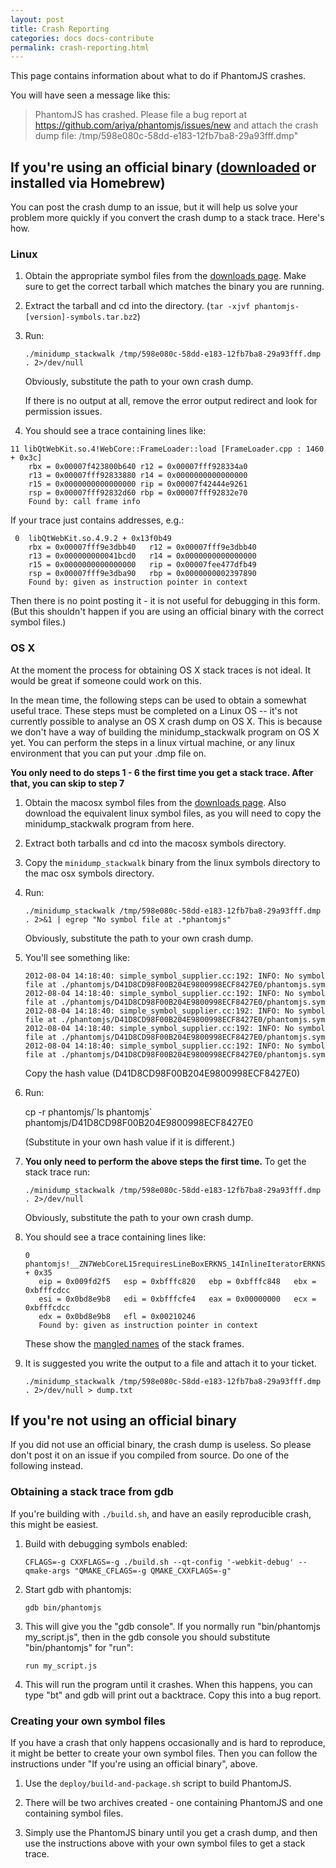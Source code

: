 ```yaml
---
layout: post
title: Crash Reporting
categories: docs docs-contribute
permalink: crash-reporting.html
---
```


This page contains information about what to do if PhantomJS crashes.

You will have seen a message like this:

> PhantomJS has crashed. Please file a bug report at https://github.com/ariya/phantomjs/issues/new
> and attach the crash dump file: /tmp/598e080c-58dd-e183-12fb7ba8-29a93fff.dmp"

## If you're using an official binary ([downloaded](https://code.google.com/p/phantomjs/downloads/list) or installed via Homebrew)

You can post the crash dump to an issue, but it will help us solve your problem more quickly if you convert the crash dump to a stack trace. Here's how.

### Linux

1. Obtain the appropriate symbol files from the [downloads page](https://code.google.com/p/phantomjs/downloads/list). Make sure to get the correct tarball which matches the binary you are running.

2. Extract the tarball and cd into the directory. (`tar -xjvf phantomjs-[version]-symbols.tar.bz2`)

3. Run:

    `./minidump_stackwalk /tmp/598e080c-58dd-e183-12fb7ba8-29a93fff.dmp . 2>/dev/null`

   Obviously, substitute the path to your own crash dump.

   If there is no output at all, remove the error output redirect and look for permission issues.

4. You should see a trace containing lines like:

```
11 libQtWebKit.so.4!WebCore::FrameLoader::load [FrameLoader.cpp : 1460 + 0x3c]
    rbx = 0x00007f423800b640 r12 = 0x00007fff928334a0
    r13 = 0x00007fff92833880 r14 = 0x0000000000000000
    r15 = 0x0000000000000000 rip = 0x00007f42444e9261
    rsp = 0x00007fff92832d60 rbp = 0x00007fff92832e70
    Found by: call frame info
```
If your trace just contains addresses, e.g.:

```
 0  libQtWebKit.so.4.9.2 + 0x13f0b49
    rbx = 0x00007fff9e3dbb40   r12 = 0x00007fff9e3dbb40
    r13 = 0x000000000041bcd0   r14 = 0x0000000000000000
    r15 = 0x0000000000000000   rip = 0x00007fee477dfb49
    rsp = 0x00007fff9e3dba90   rbp = 0x0000000002397890
    Found by: given as instruction pointer in context
```

Then there is no point posting it - it is not useful for debugging in this form. (But this shouldn't happen if you are using an official binary with the correct symbol files.)

### OS X

At the moment the process for obtaining OS X stack traces is not ideal. It would be great if someone could work on this.

In the mean time, the following steps can be used to obtain a somewhat useful trace. These steps must be completed on a Linux OS -- it's not currently possible to analyse an OS X crash dump on OS X. This is because we don't have a way of building the minidump_stackwalk program on OS X yet. You can perform the steps in a linux virtual machine, or any linux environment that you can put your .dmp file on.

**You only need to do steps 1 - 6 the first time you get a stack trace. After that, you can skip to step 7**

1. Obtain the macosx symbol files from the [downloads page](https://code.google.com/p/phantomjs/downloads/list). Also download the equivalent linux symbol files, as you will need to copy the minidump_stackwalk program from here.

2. Extract both tarballs and cd into the macosx symbols directory.

3. Copy the `minidump_stackwalk` binary from the linux symbols directory to the mac osx symbols directory.

4. Run:

   `./minidump_stackwalk /tmp/598e080c-58dd-e183-12fb7ba8-29a93fff.dmp . 2>&1 | egrep "No symbol file at .*phantomjs"`

   Obviously, substitute the path to your own crash dump.

5. You'll see something like:

   ```
   2012-08-04 14:18:40: simple_symbol_supplier.cc:192: INFO: No symbol file at ./phantomjs/D41D8CD98F00B204E9800998ECF8427E0/phantomjs.sym
   2012-08-04 14:18:40: simple_symbol_supplier.cc:192: INFO: No symbol file at ./phantomjs/D41D8CD98F00B204E9800998ECF8427E0/phantomjs.sym
   2012-08-04 14:18:40: simple_symbol_supplier.cc:192: INFO: No symbol file at ./phantomjs/D41D8CD98F00B204E9800998ECF8427E0/phantomjs.sym
   2012-08-04 14:18:40: simple_symbol_supplier.cc:192: INFO: No symbol file at ./phantomjs/D41D8CD98F00B204E9800998ECF8427E0/phantomjs.sym
   2012-08-04 14:18:40: simple_symbol_supplier.cc:192: INFO: No symbol file at ./phantomjs/D41D8CD98F00B204E9800998ECF8427E0/phantomjs.sym
   ```

   Copy the hash value (D41D8CD98F00B204E9800998ECF8427E0)

6. Run:

   cp -r phantomjs/\`ls phantomjs\` phantomjs/D41D8CD98F00B204E9800998ECF8427E0

   (Substitute in your own hash value if it is different.)

7. **You only need to perform the above steps the first time.** To get the stack trace run:

   `./minidump_stackwalk /tmp/598e080c-58dd-e183-12fb7ba8-29a93fff.dmp . 2>/dev/null`

   Obviously, substitute the path to your own crash dump.

8. You should see a trace containing lines like:

   ```
   0  phantomjs!__ZN7WebCoreL15requiresLineBoxERKNS_14InlineIteratorERKNS_8LineInfoE + 0x35
      eip = 0x009fd2f5   esp = 0xbfffc820   ebp = 0xbfffc848   ebx = 0xbfffcdcc
      esi = 0x0bd8e9b8   edi = 0xbfffcfe4   eax = 0x00000000   ecx = 0xbfffcdcc
      edx = 0x0bd8e9b8   efl = 0x00210246
      Found by: given as instruction pointer in context
   ```

   These show the [mangled names](https://en.wikipedia.org/wiki/Name_mangling) of the stack frames.

9. It is suggested you write the output to a file and attach it to your ticket.

   `./minidump_stackwalk /tmp/598e080c-58dd-e183-12fb7ba8-29a93fff.dmp . 2>/dev/null > dump.txt`

## If you're not using an official binary

If you did not use an official binary, the crash dump is useless. So please don't post it on an issue if you compiled from source. Do one of the following instead.

### Obtaining a stack trace from gdb

If you're building with `./build.sh`, and have an easily reproducible crash, this might be easiest.

1. Build with debugging symbols enabled:

   `CFLAGS=-g CXXFLAGS=-g ./build.sh --qt-config '-webkit-debug' --qmake-args "QMAKE_CFLAGS=-g QMAKE_CXXFLAGS=-g"`

2. Start gdb with phantomjs:

   `gdb bin/phantomjs`

3. This will give you the "gdb console". If you normally run "bin/phantomjs my_script.js", then in the gdb console you should substitute "bin/phantomjs" for "run":

   `run my_script.js`

4. This will run the program until it crashes. When this happens, you can type "bt" and gdb will print out a backtrace. Copy this into a bug report.

### Creating your own symbol files

If you have a crash that only happens occasionally and is hard to reproduce, it might be better to create your own symbol files. Then you can follow the instructions under "If you're using an official binary", above.

1. Use the `deploy/build-and-package.sh` script to build PhantomJS.

2. There will be two archives created - one containing PhantomJS and one containing symbol files.

3. Simply use the PhantomJS binary until you get a crash dump, and then use the instructions above with your own symbol files to get a stack trace.
